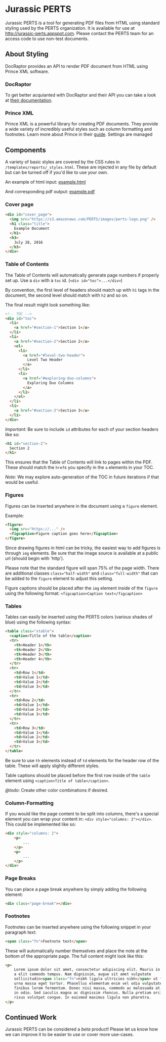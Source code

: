 Jurassic PERTS
==========

Jurassic PERTS is a tool for generating PDF files from HTML using standard
styling used by the PERTS organization. It is available for use at
http://jurassic-perts.appspot.com. Please contact the PERTS team for an access
code to use non-test documents.

## About Styling

DocRaptor provides an API to render PDF document from HTML using Prince XML
software.

### DocRaptor

To get better acquianted with DocRaptor and their API you can take a look at
[their documentation](http://docraptor.com/).

### Prince XML

Prince XML is a powerful library for creating PDF documents. They provide a
wide variety of incredibly useful styles such as column formatting and
footnotes. Learn more about Prince in their
[guide](https://www.princexml.com/doc/). Settings are managed 

## Components

A variety of basic styles are covered by the CSS rules in 
`/templates/reports/_styles.html`. These are injected in any file by default
but can be turned off if you'd like to use your own.

An example of html input: [example.html](../master/templates/reports/example.html)

And corresponding pdf output: [example.pdf](../master/outbox/example.pdf)

### Cover page

```html
<div id="cover_page">
  <img src="https://s3.amazonaws.com/PERTS/images/perts-logo.png" />
  <h1 class="title">
    Example Document
  </h1>
  <h3>
    July 28, 2016
  </h3>
</div>
```

### Table of Contents

The Table of Contents will automatically generate page numbers if properly set
up. Use a `div` with a `toc` id. (`<div id="toc">...</div>`)

By convention, the first level of headers should match up with `h1` tags in the
document, the second level should match with `h2` and so on.

The final result might look something like:
```html
<!-- TOC -->
<div id="toc">
  <li>
    <a href="#section-1">Section 1</a>
  </li>
  <li>
    <a href="#section-2">Section 2</a>
    <ol>
      <li>
        <a href="#level-two-header">
          Level Two Header
        </a> 
      </li>
      <li>
        <a href="#exploring-duo-columns">
          Exploring Duo Columns
        </a> 
      </li>
    </ol>
  </li>
  <li>
    <a href="#section-3">Section 3</a>
  </li>
</div>
```

*Important:* Be sure to include `id` attributes for each of your section
headers like so:
```html
<h1 id="section-2">
  Section 2
</h1>
```
This ensures that the Table of Contents will link to pages within the PDF.
These should match the `href`s you specify in the `a` elements in your TOC.

*Note*: We may explore auto-generation of the TOC in future iterations if that
would be useful.

### Figures

Figures can be inserted anywhere in the document using a `figure` element.

Example:
```html
<figure>
  <img src="https://..." />
  <figcaption>Figure caption goes here</figcaption>
</figure>
```

Since drawing figures in html can be tricky, the easiest way to add figures is
through `img` elements. Be sure that the image source is available at a public
url (should begin with 'http').

Please note that the standard figure will span 75% of the page width. There are
additional classes `class="half-width"` and `class="full-width"` that can be
added to the `figure` element to adjust this setting.

Figure captions should be placed after the `img` element inside of the `figure`
using the following format: `<figcaption>Caption text</figcaption>`

### Tables

Tables can easily be inserted using the PERTS colors (various shades of blue)
using the following syntax:
```html
<table class="xtable">
  <caption>Title of the table</caption>
  <tr>
    <th>Header 1</th>
    <th>Header 2</th>
    <th>Header 3</th>
    <th>Header 4</th>
  </tr>
  <tr>
    <td>Row 1</td>
    <td>Value 1</td>
    <td>Value 2</td>
    <td>Value 3</td>
  </tr>
  <tr>
    <td>Row 2</td>
    <td>Value 1</td>
    <td>Value 2</td>
    <td>Value 3</td>
  </tr>
  <tr>
    <td>Row 3</td>
    <td>Value 1</td>
    <td>Value 2</td>
    <td>Value 3</td>
  </tr>
</table>
```

Be sure to use `th` elements instead of `td` elements for the header row of
the table. These will apply slightly different styles.

Table captions should be placed before the first row inside of the `table`
element using `<caption>Title of table</caption>`.

*@todo*: Create other color combinations if desired.

### Column-Formatting

If you would like the page content to be split into columns, there's a special
element you can wrap your content in: `<div style="columns: 2"></div>`. This
could be implemented like so:

```html
<div style="columns: 2">
	<p>
		...
	</p>
	<p>
		...
	</p>
</div>
```

### Page Breaks

You can place a page break anywhere by simply adding the following element:

```html
<div class="page-break"></div>
```

### Footnotes

Footnotes can be inserted anywhere using the following snippet in your
paragraph text:

```html
<span class="fn">Footnote text</span>
```
These will automatically number themselves and place the note at the bottom of
the appropriate page.  The full content might look like this:
```html
<p>
	Lorem ipsum dolor sit amet, consectetur adipiscing elit. Mauris in sapien
	a elit commodo tempus. Nam dignissim, augue sit amet vulputate
	sollicitudin<span class="fn">nibh ligula ultricies nibh</span> ut fermentum 
	urna massa eget tortor. Phasellus elementum enim vel odio vulputate, quis
	finibus lorem fermentum. Donec nisi massa, commodo ac malesuada at, maximus
	in odio. Sed iaculis magna ac dignissim rhoncus. Nulla pretium orci viverra
	risus volutpat congue. In euismod maximus ligula non pharetra.
</p>
```

## Continued Work

Jurassic PERTS can be considered a _beta_ product! Please let us know how we
can improve it to be easier to use or cover more use-cases.
